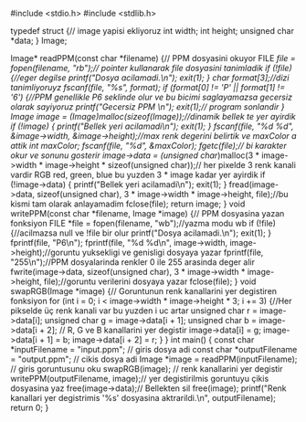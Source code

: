 #include <stdio.h>
#include <stdlib.h>

typedef struct {// image yapisi ekliyoruz
    int width;
    int height;
    unsigned char *data;
} Image;

Image* readPPM(const char *filename) {// PPM dosyasini okuyor 
    FILE *file = fopen(filename, "rb");// pointer kullanarak file dosyasini tanimladik
    if (!file) {//eger degilse 
        printf("Dosya acilamadi.\n");
        exit(1);
    }
    char format[3];//dizi tanimliyoruyz 
    fscanf(file, "%s", format);
    if (format[0] != 'P' || format[1] != '6') {//PPM genellikle P6 seklinde olur ve bu bicimi saglayamazsa gecersiz olarak sayiyoruz
        printf("Gecersiz PPM \n");
        exit(1);// program sonlandir 
    }
    Image *image = (Image*)malloc(sizeof(Image));//dinamik bellek te yer ayirdik 
    if (!image) {
        printf("Bellek yeri acilamadi\n");
        exit(1);
    }
    fscanf(file, "%d %d", &image->width, &image->height);//max renk degerini belirtik ve maxColor a attik
    int maxColor;
    fscanf(file, "%d", &maxColor);
    fgetc(file);// bi karakter okur ve sonunu gosterir 
    image->data = (unsigned char*)malloc(3 * image->width * image->height * sizeof(unsigned char));// her pixelde 3 renk kanali vardir RGB red, green, blue bu yuzden 3 * image kadar yer ayirdik
    if (!image->data) {
        printf("Bellek yeri acilamadi\n");
        exit(1);
    }
    fread(image->data, sizeof(unsigned char), 3 * image->width * image->height, file);//bu kismi tam olarak anlayamadim 
    fclose(file);
    return image;
}
void writePPM(const char *filename, Image *image) {// PPM dosyasina yazan fonksiyon
    FILE *file = fopen(filename, "wb");//yazma modu wb
    if (!file) {//acilmazsa null ve !file bir olur
        printf("Dosya acilamadi.\n");
        exit(1);
    }
    fprintf(file, "P6\n");
    fprintf(file, "%d %d\n", image->width, image->height);//goruntu yuksekligi ve genisligi dosyaya yazar
    fprintf(file, "255\n");//PPM dosyalarinda renkler 0 ile 255 arasinda deger alir
    fwrite(image->data, sizeof(unsigned char), 3 * image->width * image->height, file);//goruntu verilerini dosyaya yazar
    fclose(file);
}
void swapRGB(Image *image) {// Goruntunun renk kanallarini yer degistiren fonksiyon
    for (int i = 0; i < image->width * image->height * 3; i += 3) {//Her pikselde üç renk kanali var bu yuzden i uc artar
        unsigned char r = image->data[i];
        unsigned char g = image->data[i + 1];
        unsigned char b = image->data[i + 2];
        // R, G ve B kanallarini yer degistir
        image->data[i] = g;
        image->data[i + 1] = b;
        image->data[i + 2] = r;
    }
}
int main() {
    const char *inputFilename = "input.ppm"; // giris dosya adi
    const char *outputFilename = "output.ppm"; // cikis dosya adi
    Image *image = readPPM(inputFilename); // giris goruntusunu oku
    swapRGB(image); // renk kanallarini yer degistir
    writePPM(outputFilename, image);// yer degistirilmis goruntuyu çikis dosyasina yaz
    free(image->data);// Bellekten sil
    free(image);
    printf("Renk kanallari yer degistrimis '%s' dosyasina aktrarildi.\n", outputFilename);
    return 0;
}
